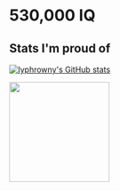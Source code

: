 # 530,000 IQ

## Stats I'm proud of
[![lyphrowny's GitHub stats](https://github-readme-stats.vercel.app/api?username=lyphrowny&show_icons=true&theme=tokyonight&custom_title=My%20GitHub%20stats)](https://github.com/anuraghazra/github-readme-stats)

<img height="180em" src="https://github-readme-stats.vercel.app/api/top-langs/?username=lyphrowny&theme=tokyonight&layout=compact&exclude_repo=IPlacer,sem_gap_first,sem_gap_second,sem_gap_third,sem_gap_signal_repr,NFT"/>
<!---
lyphrowny/lyphrowny is a ✨ special ✨ repository because its `README.md` (this file) appears on your GitHub profile.
You can click the Preview link to take a look at your changes.
--->
